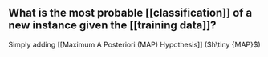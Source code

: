 
## What is the most probable [[classification]] of a new instance given the [[training data]]?
Simply adding [[Maximum A Posteriori (MAP) Hypothesis]] ($h\tiny {MAP}$)

